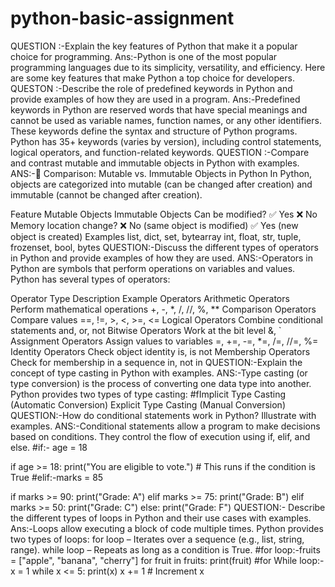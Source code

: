 # python-basic-assignment
QUESTION :-Explain the key features of Python that make it a popular choice for programming.
Ans:-Python is one of the most popular programming languages due to its simplicity, versatility, and efficiency. Here are some key features that make Python a top choice for developers.
QUESTON :-Describe the role of predefined keywords in Python and provide examples of how they are used in a program.
Ans:-Predefined keywords in Python are reserved words that have special meanings and cannot be used as variable names, function names, or any other identifiers. These keywords define the syntax and structure of Python programs.
Python has 35+ keywords (varies by version), including control statements, logical operators, and function-related keywords.
QUESTION :-Compare and contrast mutable and immutable objects in Python with examples.
ANS:-🔹 Comparison: Mutable vs. Immutable Objects in Python
In Python, objects are categorized into mutable (can be changed after creation) and immutable (cannot be changed after creation).

Feature	Mutable Objects	Immutable Objects
Can be modified?	✅ Yes	❌ No
Memory location change?	❌ No (same object is modified)	✅ Yes (new object is created)
Examples	list, dict, set, bytearray	int, float, str, tuple, frozenset, bool, bytes
QUESTION:-Discuss the different types of operators in Python and provide examples of how they are used.
ANS:-Operators in Python are symbols that perform operations on variables and values. Python has several types of operators:

Operator Type	Description	Example Operators
Arithmetic Operators	Perform mathematical operations	+, -, *, /, //, %, **
Comparison Operators	Compare values	==, !=, >, <, >=, <=
Logical Operators	Combine conditional statements	and, or, not
Bitwise Operators	Work at the bit level	&, `
Assignment Operators	Assign values to variables	=, +=, -=, *=, /=, //=, %=
Identity Operators	Check object identity	is, is not
Membership Operators	Check for membership in a sequence	in, not in
QUESTION:-Explain the concept of type casting in Python with examples.
ANS:-Type casting (or type conversion) is the process of converting one data type into another. Python provides two types of type casting:
#fImplicit Type Casting (Automatic Conversion)
Explicit Type Casting (Manual Conversion)
QUESTION:-How do conditional statements work in Python? Illustrate with examples.
ANS:-Conditional statements allow a program to make decisions based on conditions.
They control the flow of execution using if, elif, and else.
#if:- age = 18

if age >= 18:
    print("You are eligible to vote.")  # This runs if the condition is True
#elif:-marks = 85

if marks >= 90:
    print("Grade: A")
elif marks >= 75:
    print("Grade: B")
elif marks >= 50:
    print("Grade: C")
else:
    print("Grade: F")
QUESTION:- Describe the different types of loops in Python and their use cases with examples.
Ans:-Loops allow executing a block of code multiple times. Python provides two types of loops:
for loop – Iterates over a sequence (e.g., list, string, range).
while loop – Repeats as long as a condition is True.
#for loop:-fruits = ["apple", "banana", "cherry"]
for fruit in fruits:
    print(fruit)
#for While loop:-x = 1
while x <= 5:
    print(x)
    x += 1  # Increment x

